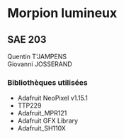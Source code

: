 # Morpion lumineux

## SAE 203

<p>
  Quentin T'JAMPENS <br>
  Giovanni JOSSERAND <br>
</p>


### Bibliothèques utilisées

<ul>
  <li> Adafruit NeoPixel v1.15.1 </li>
  <li> TTP229 </li>
  <li> Adafruit_MPR121 </li>
  <li> Adafruit GFX Library </li>
  <li> Adafruit_SH110X </li>
</ul>